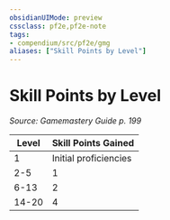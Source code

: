 ```yaml
---
obsidianUIMode: preview
cssclass: pf2e,pf2e-note
tags:
- compendium/src/pf2e/gmg
aliases: ["Skill Points by Level"]
---
```

# Skill Points by Level  
*Source: Gamemastery Guide p. 199*  

| Level | Skill Points Gained |
|-------|---------------------|
| 1 | Initial proficiencies |
| 2-5 | 1 |
| 6-13 | 2 |
| 14-20 | 4 |